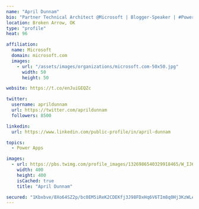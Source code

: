 ```yaml
---
name: "April Dunnam"
bio: "Partner Technical Architect @Microsoft | Blogger-Speaker | #PowerApps, #PowerAutomate, #Office365, #SharePoint | #WIT | #Karaoke Queen"
location: Broken Arrow, OK
type: "profile"
heat: 96

affiliation:
  name: Microsoft
  domain: microsoft.com
  images:
    - url: "/assets/images/organizations/microsoft.com-50x50.jpg"
      width: 50
      height: 50

website: https://t.co/enJuiGEQZc

twitter:
  username: aprildunnam
  url: https://twitter.com/aprildunnam
  followers: 8500

linkedin:
  url: https://www.linkedin.com/public-profile/in/april-dunnam

topics:
  - Power Apps

images:
  - url: https://pbs.twimg.com/profile_images/1326986540329918465/W_IJ6Ih2_400x400.jpg
    width: 400
    height: 400
    isCached: true
    title: "April Dunnam"

secured: "1Kbxbve/8Xo64SZ2p/bc0EM5iReK2CDEKfj3J98FDxHq6V6TIm8q0Hj3KzWLeJNwgCAv18bKTu8pP2ldj5mNWNyF5SL+otYs5YoCsNsAE40OM/q5C/USg4tG5wF1BW6NoOOdj0XogtZYogzxE/dF1bzWj9cg2lajvZeSfAfX3jOW7i6gqtMjzQjVP9LWK9lptqhV32cImzgUpC1EZbq9GU5d9czX24HaX8a2CYhLcRCLXq802Ke8tLCFQsX56VCKPkhXeakaVIR1rhJXeXj4bJhkFSurkyEFQqZ7U5g6F1TX4snKY+nUadGRK88YEUN7X4NZTBi532scnOb7J2B2PE5Fra88FU4tCpyUzJgdlZzlz78zpgMWo/yzEHAKJT0p4e9S8bDfY/TUJhhdm1l7sO+dAE2e9m/94xCuaogKliM=;pwBLXhRkN7Ze4lRMAfuOpA=="
---
```



